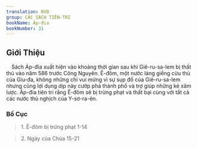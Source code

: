 ```yaml
---
translation: NVB
group: CÁC SÁCH TIÊN-TRI
bookName: Áp-đia 
bookNumber: 31
---
```


<div class="title"><h2>Giới Thiệu </h2></div> Sách Áp-đia xuất hiện vào khoảng thời gian sau khi Giê-ru-sa-lem bị thất thủ vào năm 586 trước Công Nguyên. Ê-đôm, một nước láng giềng cừu thù của Giu-đa, không những chỉ vui mừng vì sự sụp đổ của Giê-ru-sa-lem nhưng cũng lợi dụng dịp này cướp phá thành phố và trợ giúp những kẻ xâm lược. Áp-đia tiên tri rằng Ê-đôm sẽ bị trừng phạt và thất bại cùng với tất cả các nước thù nghịch của Y-sơ-ra-ên. <br/><div class="title"><h3>Bố Cục </h3></div><blockquote>1. Ê-đôm bị trừng phạt 1-14</blockquote><blockquote>2. Ngày của Chúa 15-21</blockquote>
